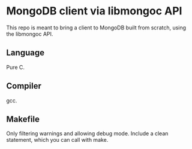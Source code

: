 # MongoDB client via libmongoc API

This repo is meant to bring a client to MongoDB built from scratch, using the libmongoc API.

## Language
Pure C.

## Compiler
gcc.

## Makefile
Only filtering warnings and allowing debug mode. Include a clean statement, which you can call with make.